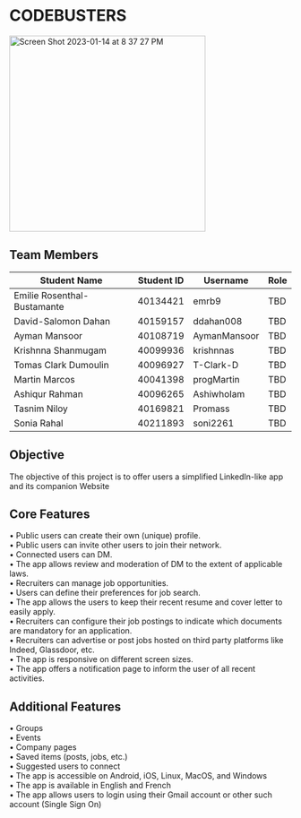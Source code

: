 # CODEBUSTERS
<img width="350" alt="Screen Shot 2023-01-14 at 8 37 27 PM" src="https://user-images.githubusercontent.com/93956512/212505856-c9d87e9f-43bf-42e2-a31d-9a913bc6c3d4.png">

## Team Members 
| Student Name                | Student ID | Username     | Role                              |
| --------------------------- | ---------- | ------------ | --------------------------------- |
| Emilie Rosenthal-Bustamante | 40134421   | emrb9        | TBD                               |
| David-Salomon Dahan         | 40159157   | ddahan008    | TBD                               |
| Ayman Mansoor               | 40108719   | AymanMansoor | TBD                               |
| Krishnna Shanmugam          | 40099936   | krishnnas    | TBD                               |
| Tomas Clark Dumoulin        | 40096927   | T-Clark-D    | TBD                               |
| Martin Marcos               | 40041398   | progMartin   | TBD                               |
| Ashiqur Rahman              | 40096265   | AshiwhoIam   | TBD                               |
| Tasnim Niloy                | 40169821   | Promass      | TBD                               |
| Sonia Rahal                 | 40211893   | soni2261     | TBD                               |
## Objective 
The objective of this project is to offer users a simplified LinkedIn-like app and its companion Website
## Core Features
•	Public users can create their own (unique) profile.  
•	Public users can invite other users to join their network.  
•	Connected users can DM.   
•	The app allows review and moderation of DM to the extent of applicable laws.  
•	Recruiters can manage job opportunities.  
•	Users can define their preferences for job search.  
•	The app allows the users to keep their recent resume and cover letter to easily apply.  
•	Recruiters can configure their job postings to indicate which documents are mandatory for an application.  
•	Recruiters can advertise or post jobs hosted on third party platforms like Indeed, Glassdoor, etc.  
•	The app is responsive on different screen sizes.  
•	The app offers a notification page to inform the user of all recent activities.  
## Additional Features
•	Groups   
•	Events  
•	Company pages  
•	Saved items (posts, jobs, etc.)  
•	Suggested users to connect  
•	The app is accessible on Android, iOS, Linux, MacOS, and Windows  
•	The app is available in English and French  
•	The app allows users to login using their Gmail account or other such account (Single Sign On)    
